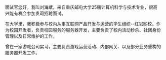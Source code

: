 面试官您好，我叫刘海斌，来自重庆邮电大学25届计算机科学与技术专业，很高兴能有机会参加贵司招聘面试。

在大学里，我积极参与校内从事互联网产品开发与运营的学生组织--红岩网校。作为校园开发者，负责校园服务的服务器开发，主要负责了校内活动秒杀、社团身份管理以及日常维护的工作。

曾在一家游戏公司实习，主要负责游戏运营活动、内部网关、以及部分业务重构的服务器开发工作。